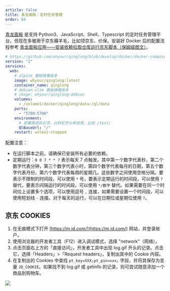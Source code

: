 ```yaml
---
article: false
title: 青龙面板：定时任务管理
order: 84
---
```


[青龙面板](https://github.com/whyour/qinglong) 是支持 Python3、JavaScript、Shell、Typescript 的定时任务管理平台，但现在多被用于京东薅羊毛，比如领京东、价保。安装好 Docker 后的配置流程参考 [青龙面板应用——安装依赖拉取仓库运行京东脚本（保姆级图文）](https://blog.csdn.net/u011027547/article/details/130703685)。

```yml
# https://github.com/whyour/qinglong/blob/develop/docker/docker-compose.yml
version: "2"
services:
  web:
    # alpine 基础镜像版本
    image: whyour/qinglong:latest
    container_name: qinglong
    # debian-slim 基础镜像版本
    # image: whyour/qinglong:debian
    volumes:
      - /volume1/docker/qinglong/data:/ql/data
    ports:
      - "5700:5700"
    environment:
      # 部署路径非必须，以斜杠开头和结尾，比如 /test/
      QlBaseUrl: "/"
    restart: unless-stopped
```

配置注意：

- 在运行脚本之前，请确保已安装所有必要的依赖。
- 定期运行：`0 0 7 * * ?` 表示每天 7 点触发。其中第一个数字代表秒，第二个数字代表分钟，第三个数字代表小时，第四个数字代表每月的日期，第五个数字代表月份，第六个数字代表每周的星期几。这些数字之间使用空格分隔。要表示不限制的时间段，可以使用 `*` 号，要表示定期运行的时间段，可以使用 `?` 替代，要表示间隔运行的时间段，可以使用 `*/数字` 替代。如果需要在同一个时间位上设置多个选项，可以使用逗号 `,` 连接，如果需要设置一个时间段，可以使用短划线 `-` 连接。对于每天的运行，可以在日期位或星期位使用 `?`。

## 京东 COOKIES

1. 在无痕模式下打开 [https://m.jd.com/](https://m.jd.com/) 网站，并登录账户。
2. 使用浏览器的开发者工具（F12）进入调试模式，选择 "network"（网络）。
3. 点击页面右上方的「直接访问」，开发者工具中出现 log.gif 开头的记录。点击它，选择「Headers」>「Request headers」，复制出其中的 Cookie 内容。
4. 在复制出的 Cookies 中查找 `pt_key=XXX;pt_pin=xxx;` 字段，并将其保存为变量 `JD_COOKIE`。如果找不到 log.gif 或 getinfo 的记录，则可尝试随意添加一个商品到购物车。

![](https://img.newzone.top/2023-11-26-06-31-20.png?imageMogr2/format/webp)
